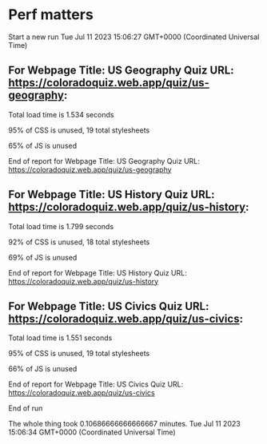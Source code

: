 # Perf matters


Start a new run
Tue Jul 11 2023 15:06:27 GMT+0000 (Coordinated Universal Time)








## For Webpage Title: US Geography Quiz URL: https://coloradoquiz.web.app/quiz/us-geography: 


Total load time is 1.534 seconds


95% of CSS is unused, 19 total stylesheets


65% of JS is unused


End of report for Webpage Title: US Geography Quiz URL: https://coloradoquiz.web.app/quiz/us-geography




## For Webpage Title: US History Quiz URL: https://coloradoquiz.web.app/quiz/us-history: 


Total load time is 1.799 seconds


92% of CSS is unused, 18 total stylesheets


69% of JS is unused


End of report for Webpage Title: US History Quiz URL: https://coloradoquiz.web.app/quiz/us-history




## For Webpage Title: US Civics Quiz URL: https://coloradoquiz.web.app/quiz/us-civics: 


Total load time is 1.551 seconds


95% of CSS is unused, 19 total stylesheets


66% of JS is unused


End of report for Webpage Title: US Civics Quiz URL: https://coloradoquiz.web.app/quiz/us-civics


End of run


The whole thing took 0.10686666666666667 minutes.
Tue Jul 11 2023 15:06:34 GMT+0000 (Coordinated Universal Time)




